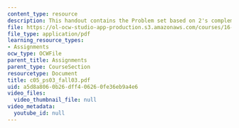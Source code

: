 ```yaml
---
content_type: resource
description: This handout contains the Problem set based on 2's complement notation.
file: https://ol-ocw-studio-app-production.s3.amazonaws.com/courses/16-01-unified-engineering-i-ii-iii-iv-fall-2005-spring-2006/a5d8a8060b26dff406260fe36eb9a4e6_c05_ps03_fall03.pdf
file_type: application/pdf
learning_resource_types:
- Assignments
ocw_type: OCWFile
parent_title: Assignments
parent_type: CourseSection
resourcetype: Document
title: c05_ps03_fall03.pdf
uid: a5d8a806-0b26-dff4-0626-0fe36eb9a4e6
video_files:
  video_thumbnail_file: null
video_metadata:
  youtube_id: null
---
```

